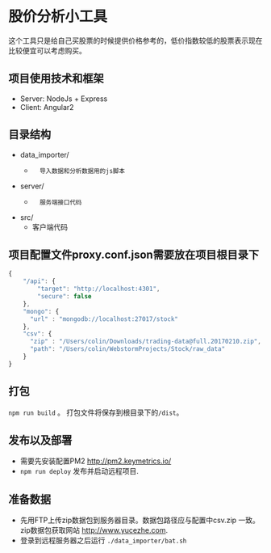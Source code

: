# 股价分析小工具

这个工具只是给自己买股票的时候提供价格参考的，低价指数较低的股票表示现在比较便宜可以考虑购买。

## 项目使用技术和框架

*   Server:     NodeJs + Express
*   Client:     Angular2

## 目录结构

*   data_importer/
    *       导入数据和分析数据用的js脚本
*   server/
    *       服务端接口代码
*   src/
    *   客户端代码


## 项目配置文件proxy.conf.json需要放在项目根目录下
```javascript
{
    "/api": {
        "target": "http://localhost:4301",
        "secure": false
    },
    "mongo": {
      "url" : "mongodb://localhost:27017/stock"
    },
    "csv": {
      "zip" : "/Users/colin/Downloads/trading-data@full.20170210.zip",
      "path": "/Users/colin/WebstormProjects/Stock/raw_data"
    }
}
```

## 打包

`npm run build` 。 打包文件将保存到根目录下的`/dist`。

## 发布以及部署

*   需要先安装配置PM2 http://pm2.keymetrics.io/
*   `npm run deploy` 发布并启动远程项目.

## 准备数据

*   先用FTP上传zip数据包到服务器目录。数据包路径应与配置中csv.zip 一致。zip数据包获取网站 http://www.yucezhe.com.
*   登录到远程服务器之后运行 `./data_importer/bat.sh`
